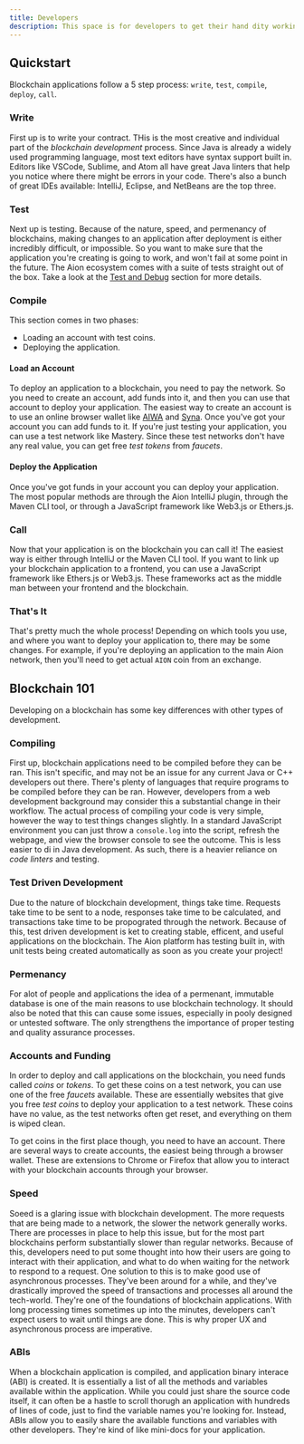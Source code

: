 ```yaml
---
title: Developers
description: This space is for developers to get their hand dity working on the Aion network. These pages contain code example, api references, and workflow tutorials for the various parts of the ecosystem. If you're new to blockchain programming and want to get involved, then this is the place to be. If you're looking for more general information about the blockchain ecosystem and how you can incorporate it into your project, you should check out one of the other sections.
---
```


## Quickstart

Blockchain applications follow a 5 step process: `write`, `test`, `compile`, `deploy`, `call`.

### Write

First up is to write your contract. THis is the most creative and individual part of the _blockchain development_ process. Since Java is already a widely used programming language, most text editors have syntax support built in. Editors like VSCode, Sublime, and Atom all have great Java linters that help you notice where there might be errors in your code. There's also a bunch of great IDEs available: IntelliJ, Eclipse, and NetBeans are the top three.

### Test

Next up is testing. Because of the nature, speed, and permenancy of blockchains, making changes to an application after deployment is either incredibly difficult, or impossible. So you want to make sure that the application you're creating is going to work, and won't fail at some point in the future. The Aion ecosystem comes with a suite of tests straight out of the box. Take a look at the [Test and Debug](/developers/test-and-debug) section for more details.

### Compile

This section comes in two phases:

- Loading an account with test coins.
- Deploying the application.

#### Load an Account

To deploy an application to a blockchain, you need to pay the network. So you need to create an account, add funds into it, and then you can use that account to deploy your application. The easiest way to create an account is to use an online browser wallet like [AIWA](/developers/tools/wallets) and [Syna](/developers/tools/wallets). Once you've got your account you can add funds to it. If you're just testing your application, you can use a test network like Mastery. Since these
test networks don't have any real value, you can get free _test tokens_ from _faucets_.

#### Deploy the Application

Once you've got funds in your account you can deploy your application. The most popular methods are through the Aion IntelliJ plugin, through the Maven CLI tool, or through a JavaScript framework like Web3.js or Ethers.js.

### Call

Now that your application is on the blockchain you can call it! The easiest way is either through IntelliJ or the Maven CLI tool. If you want to link up your blockchain application to a frontend, you can use a JavaScript framework like Ethers.js or Web3.js. These frameworks act as the middle man between your frontend and the blockchain.

### That's It

That's pretty much the whole process! Depending on which tools you use, and where you want to deploy your application to, there may be some changes. For example, if you're deploying an application to the main Aion network, then you'll need to get actual `AION` coin from an exchange.

## Blockchain 101

Developing on a blockchain has some key differences with other types of development.

### Compiling

First up, blockchain applications need to be compiled before they can be ran. This isn't specific, and may not be an issue for any current Java or C++ developers out there. There's plenty of languages that require programs to be compiled before they can be ran. However, developers from a web development background may consider this a substantial change in their workflow. The actual process of compiling your code is very simple, however the way to test things changes slightly. In a standard
JavaScript environment you can just throw a `console.log` into the script, refresh the webpage, and view the browser console to see the outcome. This is less easier to di in Java development. As such, there is a heavier reliance on _code linters_ and testing.

### Test Driven Development

Due to the nature of blockchain development, things take time. Requests take time to be sent to a node, responses take time to be calculated, and transactions take time to be propograted through the network. Because of this, test driven development is ket to creating stable, efficent, and useful applications on the blockchain. The Aion platform has testing built in, with unit tests being created automatically as soon as you create your project!

### Permenancy

For alot of people and applications the idea of a permenant, immutable database is one of the main reasons to use blockchain technology. It should also be noted that this can cause some issues, especially in pooly designed or untested software. The only strengthens the importance of proper testing and quality assurance processes.

### Accounts and Funding

In order to deploy and call applications on the blockchain, you need funds called _coins_ or _tokens_. To get these coins on a test network, you can use one of the free _faucets_ available. These are essentially websites that give you free _test coins_ to deploy your application to a test network. These coins have no value, as the test networks often get reset, and everything on them is wiped clean. 

To get coins in the first place though, you need to have an account. There are several ways to create accounts, the easiest being through a browser wallet. These are extensions to Chrome or Firefox that allow you to interact with your blockchain accounts through your browser.

### Speed

Soeed is a glaring issue with blockchain development. The more requests that are being made to a network, the slower the network generally works. There are processes in place to help this issue, but for the most part blockchains perform substantially slower than regular networks. Because of this, developers need to put some thought into how their users are going to interact with their application, and what to do when waiting for the network to respond to a request. One solution to
this is to make good use of asynchronous processes. They've been around for a while, and they've drastically improved the speed of transactions and processes all around the tech-world. They're one of the foundations of blockchain applications. With long processing times sometimes up into the minutes, developers can't expect users to wait until things are done. This is why proper UX and asynchronous process are imperative.

### ABIs

When a blockchain application is compiled, and application binary interace (ABI) is created. It is essentially a list of all the methods and variables available within the application. While you could just share the source code itself, it can often  be a hastle to scroll thorugh an application with hundreds of lines of code, just to find the variable names you're looking for. Instead, ABIs allow you to easily share the available functions and variables with other developers. They're kind of
like mini-docs for your application.
